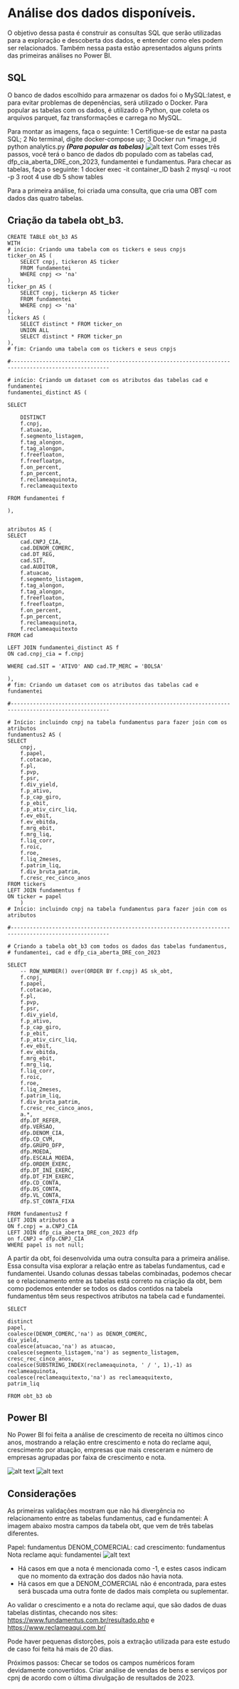 
# Análise dos dados disponíveis.
O objetivo dessa pasta é construir as consultas SQL que serão utilizadas para a exploração e descoberta dos dados, e entender como eles podem ser relacionados.
Também nessa pasta estão apresentados alguns prints das primeiras análises no Power BI.

## SQL

O banco de dados escolhido para armazenar os dados foi o MySQL:latest, e para evitar problemas de depenências, será utilizado o Docker. 
Para popular as tabelas com os dados, é utilizado o Python, que coleta os arquivos parquet, faz transformações e carrega no MySQL.

Para montar as imagens, faça o seguinte:
1 Certifique-se de estar na pasta SQL;
2 No terminal, digite docker-compose up;
3 Docker run *image_id python analytics.py ***(Para popular as tabelas)***
![alt text](imagens/docker.png)
Com esses três passos, você terá o banco de dados db populado com as tabelas cad, dfp_cia_aberta_DRE_con_2023, fundamentei e fundamentus.
Para checar as tabelas, faça o seguinte:
1 docker exec -it container_ID bash
2 mysql -u root -p
3 root
4 use db
5 show tables

Para a primeira análise, foi criada uma consulta, que cria uma OBT com dados das quatro tabelas.

## Criação da tabela obt_b3.
```
CREATE TABLE obt_b3 AS
WITH 
# início: Criando uma tabela com os tickers e seus cnpjs
ticker_on AS (
    SELECT cnpj, tickeron AS ticker
    FROM fundamentei 
    WHERE cnpj <> 'na'
),
ticker_pn AS (
    SELECT cnpj, tickerpn AS ticker 
    FROM fundamentei 
    WHERE cnpj <> 'na'
),
tickers AS (
    SELECT distinct * FROM ticker_on 
    UNION ALL 
    SELECT distinct * FROM ticker_pn
),
# fim: Criando uma tabela com os tickers e seus cnpjs

#-----------------------------------------------------------------------------------------------------

# início: Criando um dataset com os atributos das tabelas cad e  fundamentei
fundamentei_distinct AS (

SELECT 

	DISTINCT
	f.cnpj,
	f.atuacao,
	f.segmento_listagem,
	f.tag_alongon,
	f.tag_alongpn,
	f.freefloaton,
	f.freefloatpn,
	f.on_percent,
	f.pn_percent,
	f.reclameaquinota,
	f.reclameaquitexto

FROM fundamentei f 

),


atributos AS (
SELECT 
	cad.CNPJ_CIA,
	cad.DENOM_COMERC,
	cad.DT_REG,
	cad.SIT,
	cad.AUDITOR,
	f.atuacao,
	f.segmento_listagem,
	f.tag_alongon,
	f.tag_alongpn,
	f.freefloaton,
	f.freefloatpn,
	f.on_percent,
	f.pn_percent,
	f.reclameaquinota,
	f.reclameaquitexto
FROM cad

LEFT JOIN fundamentei_distinct AS f 
ON cad.cnpj_cia = f.cnpj

WHERE cad.SIT = 'ATIVO' AND cad.TP_MERC = 'BOLSA'
    
),
# fim: Criando um dataset com os atributos das tabelas cad e fundamentei

#-----------------------------------------------------------------------------------------------------

# Início: incluindo cnpj na tabela fundamentus para fazer join com os atributos
fundamentus2 AS	(
SELECT 
	cnpj,
	f.papel, 
	f.cotacao, 
	f.pl, 
	f.pvp, 
	f.psr, 
	f.div_yield, 
	f.p_ativo, 
	f.p_cap_giro, 
	f.p_ebit, 
	f.p_ativ_circ_liq, 
	f.ev_ebit, 
	f.ev_ebitda, 
	f.mrg_ebit, 
	f.mrg_liq, 
	f.liq_corr, 
	f.roic, 
	f.roe, 
	f.liq_2meses, 
	f.patrim_liq, 
	f.div_bruta_patrim, 
	f.cresc_rec_cinco_anos
FROM tickers
LEFT JOIN fundamentus f
ON ticker = papel 
	)
# Início: incluindo cnpj na tabela fundamentus para fazer join com os atributos
	
#-----------------------------------------------------------------------------------------------------
	
# Criando a tabela obt_b3 com todos os dados das tabelas fundamentus,
# fundamentei, cad e dfp_cia_aberta_DRE_con_2023
	
SELECT
	-- ROW_NUMBER() over(ORDER BY f.cnpj) AS sk_obt,
	f.cnpj,
	f.papel, 
	f.cotacao, 
	f.pl, 
	f.pvp, 
	f.psr, 
	f.div_yield, 
	f.p_ativo, 
	f.p_cap_giro, 
	f.p_ebit, 
	f.p_ativ_circ_liq, 
	f.ev_ebit, 
	f.ev_ebitda, 
	f.mrg_ebit, 
	f.mrg_liq, 
	f.liq_corr, 
	f.roic, 
	f.roe, 
	f.liq_2meses, 
	f.patrim_liq, 
	f.div_bruta_patrim, 
	f.cresc_rec_cinco_anos,
	a.*,
	dfp.DT_REFER, 
	dfp.VERSAO, 
	dfp.DENOM_CIA, 
	dfp.CD_CVM, 
	dfp.GRUPO_DFP, 
	dfp.MOEDA, 
	dfp.ESCALA_MOEDA, 
	dfp.ORDEM_EXERC, 
	dfp.DT_INI_EXERC, 
	dfp.DT_FIM_EXERC, 
	dfp.CD_CONTA, 
	dfp.DS_CONTA, 
	dfp.VL_CONTA, 
	dfp.ST_CONTA_FIXA
	
FROM fundamentus2 f
LEFT JOIN atributos a
ON f.cnpj = a.CNPJ_CIA
LEFT JOIN dfp_cia_aberta_DRE_con_2023 dfp
on f.CNPJ = dfp.CNPJ_CIA 
WHERE papel is not null;	
```

A partir da obt, foi desenvolvida uma outra consulta para a primeira análise. Essa consulta visa explorar a relação entre as tabelas fundamentus, cad e fundamentei. Usando colunas dessas tabelas combinadas, podemos checar se o relacionamento entre as tabelas está correto na criação da obt, bem como podemos entender se todos os dados contidos na tabela fundamentus têm seus respectivos atributos na tabela cad e fundamentei.

```
SELECT 

distinct
papel,
coalesce(DENOM_COMERC,'na') as DENOM_COMERC,
div_yield,
coalesce(atuacao,'na') as atuacao,
coalesce(segmento_listagem,'na') as segmento_listagem,
cresc_rec_cinco_anos,
coalesce(SUBSTRING_INDEX(reclameaquinota, ' / ', 1),-1) as reclameaquinota,
coalesce(reclameaquitexto,'na') as reclameaquitexto,
patrim_liq

FROM obt_b3 ob 

```

## Power BI
No Power BI foi feita a análise de crescimento de receita no últimos cinco anos, mostrando a relação entre crescimento e nota do reclame aqui, crescimento por atuação, empresas que mais cresceram e número de empresas agrupadas por faixa de crescimento e nota.

![alt text](imagens/primeira_analise.png)
![alt text](image.png)


## Considerações
As primeiras validações mostram que não há divergência no relacionamento entre as tabelas fundamentus, cad e fundamentei:
A imagem abaixo mostra campos da tabela obt, que vem de três tabelas diferentes.

Papel: fundamentus
DENOM_COMERCIAL: cad
crescimento: fundamentus
Nota reclame aqui: fundamentei
![alt text](imagens/validacao.png) <br>
* Há casos em que a nota é mencionada como -1, e estes casos indicam que no momento da extração dos dados não havia nota.
* Há casos em que a DENOM_COMERCIAL não é encontrada, para estes será buscada uma outra fonte de dados mais completa ou suplementar.

Ao validar o crescimento e a nota do reclame aqui, que são dados de duas tabelas distintas, checando nos sites:
https://www.fundamentus.com.br/resultado.php e https://www.reclameaqui.com.br/

Pode haver pequenas distorções, pois a extração utilizada para este estudo de caso foi feita há mais de 20 dias.

Próximos passos:
Checar se todos os campos numéricos foram devidamente conovertidos.
Criar análise de vendas de bens e serviços por cpnj de acordo com o última divulgação de resultados de 2023.


